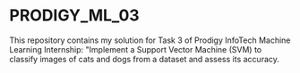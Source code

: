 # PRODIGY_ML_03
This repository contains my solution for Task 3 of Prodigy InfoTech Machine Learning Internship: "Implement a Support Vector Machine (SVM) to classify images of cats and dogs from a dataset and assess its accuracy.
